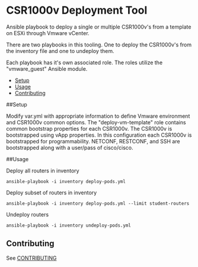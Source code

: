 # CSR1000v Deployment Tool

Ansible playbook to deploy a single or multiple CSR1000v's
from a template on ESXi through Vmware vCenter.

There are two playbooks in this tooling. One to deploy the
CSR1000v's from the inventory file and one to undeploy them.

Each playbook has it's own associated role. The roles utilize
the "vmware_guest" Ansible module.

* [Setup](#setup)
* [Usage](#usage)
* [Contributing](#contributing)

##Setup

Modify var.yml with appropriate information to define Vmware
environment and CSR1000v common options. The "deploy-vm-template"
role contains common bootstrap properties for each CSR1000v. The CSR1000v
is bootstrapped using vApp properties. In this configuration each CSR1000v
is bootstrapped for programmability. NETCONF, RESTCONF, and SSH are bootstrapped
along with a user/pass of cisco/cisco.

##Usage

Deploy all routers in inventory
```
ansible-playbook -i inventory deploy-pods.yml
```

Deploy subset of routers in inventory
```
ansible-playbook -i inventory deploy-pods.yml --limit student-routers
```

Undeploy routers
```
ansible-playbook -i inventory undeploy-pods.yml
```

## Contributing
See [CONTRIBUTING](./CONTRIBUTING.md)
